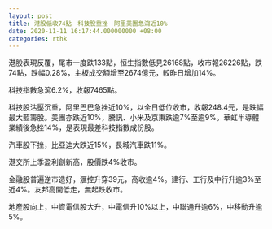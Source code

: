 ```yaml
---
layout: post
title: 港股低收74點　科技股重挫　阿里美團急瀉近10%
date: 2020-11-11 16:17:44.000000000 +08:00
categories: rthk
---
```


港股表現反覆，尾市一度跌133點，恒生指數低見26168點，收市報26226點，跌74點，跌幅0.28%，主板成交額增至2674億元，較昨日增加14%。

科技指數急瀉6.2%，收報7465點。

科技股沽壓沉重，阿里巴巴急挫近10%，以全日低位收市，收報248.4元，是跌幅最大藍籌股。美團亦跌近10%，騰訊、小米及京東跌逾7%至逾9%。華虹半導體業績後急挫14%，是表現最差科技指數成份股。

汽車股下挫，比亞迪大跌近15%，長城汽車跌11%。

港交所上季盈利創新高，股價跌4%收市。

金融股普遍逆市造好，滙控升穿39元，高收逾4%。建行、工行及中行升逾3%至近4%。友邦高開低走，無起跌收市。

地產股向上，中資電信股大升，中電信升10%以上，中聯通升逾6%，中移動升逾5%。
